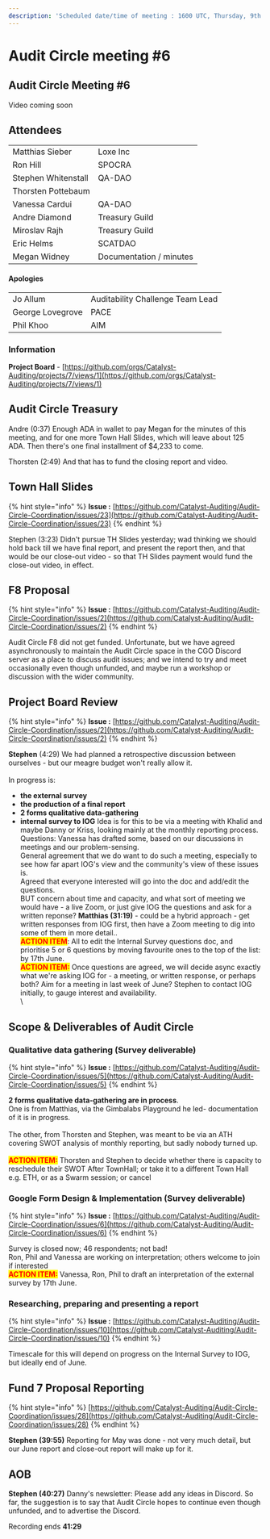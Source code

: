 ```yaml
---
description: 'Scheduled date/time of meeting : 1600 UTC, Thursday, 9th June 2022'
---
```


# Audit Circle meeting #6

## Audit Circle Meeting #6

Video coming soon

## Attendees

|                     |                         |
| ------------------- | ----------------------- |
| Matthias Sieber     | Loxe Inc                |
| Ron Hill            | SPOCRA                  |
| Stephen Whitenstall | QA-DAO                  |
| Thorsten Pottebaum  |                         |
| Vanessa Cardui      | QA-DAO                  |
| Andre Diamond       | Treasury Guild          |
| Miroslav Rajh       | Treasury Guild          |
| Eric Helms          | SCATDAO                 |
| Megan Widney        | Documentation / minutes |

#### Apologies

|                  |                                  |
| ---------------- | -------------------------------- |
| Jo Allum         | Auditability Challenge Team Lead |
| George Lovegrove | PACE                             |
| Phil Khoo        | AIM                              |

### Information

**Project Board** - [https://github.com/orgs/Catalyst-Auditing/projects/7/views/1](https://github.com/orgs/Catalyst-Auditing/projects/7/views/1)

## Audit Circle Treasury

Andre (0:37) Enough ADA in wallet to pay Megan for the minutes of this meeting, and for one more Town Hall Slides, which will leave about 125 ADA. Then there's one final installment of $4,233 to come.

Thorsten (2:49) And that has to fund the closing report and video.

## Town Hall Slides

{% hint style="info" %}
**Issue :** [https://github.com/Catalyst-Auditing/Audit-Circle-Coordination/issues/23](https://github.com/Catalyst-Auditing/Audit-Circle-Coordination/issues/23)
{% endhint %}

Stephen (3:23) Didn't pursue TH Slides yesterday; wad thinking we should hold back till we have final report, and present the report then, and that would be our close-out video - so that TH Slides payment would fund the close-out video, in effect.

## F8 Proposal

{% hint style="info" %}
**Issue :** [https://github.com/Catalyst-Auditing/Audit-Circle-Coordination/issues/2](https://github.com/Catalyst-Auditing/Audit-Circle-Coordination/issues/2)
{% endhint %}

Audit Circle F8 did not get funded. Unfortunate, but we have agreed asynchronously to maintain the Audit Circle space in the CGO Discord server as a place to discuss audit issues; and we intend to try and meet occasionally even though unfunded, and maybe run a workshop or discussion with the wider community.

## Project Board Review

{% hint style="info" %}
**Issue :** [https://github.com/Catalyst-Auditing/Audit-Circle-Coordination/issues/2](https://github.com/Catalyst-Auditing/Audit-Circle-Coordination/issues/2)
{% endhint %}

**Stephen** (4:29) We had planned a retrospective discussion between ourselves - but our meagre budget won't really allow it.\
\
In progress is:

* **the external survey**
* **the production of a final report**
* **2 forms qualitative data-gathering**
* **internal survey to IOG**  Idea is for this to be via a meeting with Khalid and maybe Danny or Kriss, looking mainly at the monthly reporting process. \
  Questions: Vanessa has drafted some, based on our discussions in meetings and our problem-sensing. \
  General agreement that we do want to do such a meeting, especially to see how far apart IOG's view and the community's view of these issues is. \
  Agreed that everyone interested will go into the doc and add/edit the questions. \
  BUT concern about time and capacity, and what sort of meeting we would have - a live Zoom, or just give IOG the questions and ask for a written reponse? **Matthias (31:19)** - could be a hybrid approach - get written responses from IOG first, then have a Zoom meeting to dig into some of them in more detail..\
  <mark style="color:red;">**ACTION ITEM**</mark>: All to edit the Internal Survey questions doc, and prioritise 5 or 6 questions by moving favourite ones to the top of the list: by 17th June.\
  <mark style="color:red;">**ACTION ITEM:**</mark> Once questions are agreed, we will decide async exactly what we're asking IOG for - a meeting, or written response, or perhaps both? Aim for a meeting in last week of June? Stephen to contact IOG initially, to gauge interest and availability.\
  \


## Scope & Deliverables of Audit Circle

### Qualitative data gathering (Survey deliverable)

{% hint style="info" %}
**Issue :** [https://github.com/Catalyst-Auditing/Audit-Circle-Coordination/issues/5](https://github.com/Catalyst-Auditing/Audit-Circle-Coordination/issues/5)
{% endhint %}

**2 forms qualitative data-gathering are in process**. \
One is from Matthias, via the Gimbalabs Playground he led- documentation of it is in progress. \
\
The other, from Thorsten and Stephen, was meant to be via an ATH covering SWOT analysis of monthly reporting, but sadly nobody turned up.\
\
<mark style="color:red;">**ACTION ITEM:**</mark> Thorsten and Stephen to decide whether there is capacity to reschedule their SWOT After TownHall; or take it to a different Town Hall e.g. ETH, or as a Swarm session; or cancel

### Google Form Design & Implementation (Survey deliverable)

{% hint style="info" %}
**Issue :** [https://github.com/Catalyst-Auditing/Audit-Circle-Coordination/issues/6](https://github.com/Catalyst-Auditing/Audit-Circle-Coordination/issues/6)
{% endhint %}

Survey is closed now; 46 respondents; not bad!\
Ron, Phil and Vanessa are working on interpretation; others welcome to join if interested\
<mark style="color:red;">**ACTION ITEM:**</mark> Vanessa, Ron, Phil to draft an interpretation of the external survey by 17th June.

### Researching, preparing and presenting a report

{% hint style="info" %}
**Issue :** [https://github.com/Catalyst-Auditing/Audit-Circle-Coordination/issues/10](https://github.com/Catalyst-Auditing/Audit-Circle-Coordination/issues/10)
{% endhint %}

Timescale for this will depend on progress on the Internal Survey to IOG, but ideally end of June.

## Fund 7 Proposal Reporting

{% hint style="info" %}
[https://github.com/Catalyst-Auditing/Audit-Circle-Coordination/issues/28](https://github.com/Catalyst-Auditing/Audit-Circle-Coordination/issues/28)
{% endhint %}

**Stephen (39:55)** Reporting for May was done - not very much detail, but our June report and close-out report will make up for it.

## AOB

**Stephen (40:27)** Danny's newsletter: Please add any ideas in Discord. So far, the suggestion is to say that Audit Circle hopes to continue even though unfunded, and to advertise the Discord.

Recording ends **41:29**



